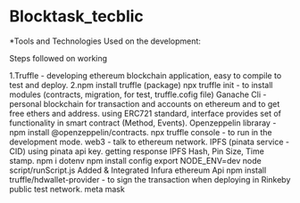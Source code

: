 # Blocktask_tecblic
*Tools and Technologies Used on the development:

Steps followed on working

1.Truffle - developing ethereum blockchain application, easy to compile to test and deploy.
2.npm install truffle (package)
npx truffle init - to install modules (contracts, migration, for test, truffle.cofig file)
Ganache Cli - personal blockchain for transaction and accounts on ethereum and to get free ethers and address.
using ERC721 standard, interface provides set of functionality in smart contract (Method, Events).
Openzeppelin libraray - npm install @openzeppelin/contracts. 
npx truffle console - to run in the development mode.
web3 -  talk to ethereum network. 
IPFS (pinata service - CID)
using pinata api key. getting response IPFS Hash, Pin Size, Time stamp.
npm i dotenv
npm install config
export NODE_ENV=dev
node script/runScript.js
Added & Integrated Infura ethereum Api
npm install truffle/hdwallet-provider - to sign the transaction when deploying in Rinkeby public test network.
meta mask
